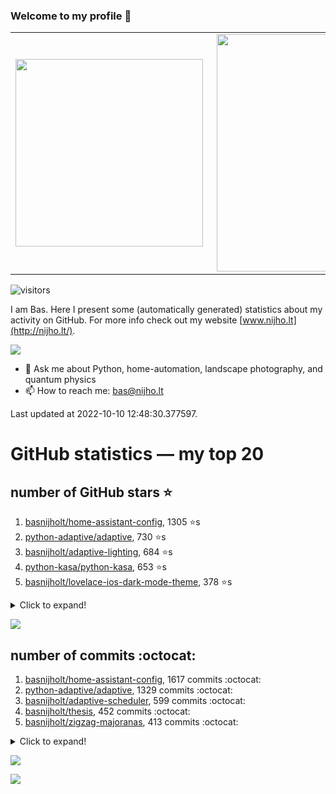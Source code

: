 ### Welcome to my profile 👋

<center>
  <table>
    <tr>
        <td><img width="300px" align="left" src="https://github-readme-stats.vercel.app/api/top-langs/?username=basnijholt&hide=TeX,Jupyter%20Notebook&layout=compact&theme=radical" /></td>
        <td><img align='right' src="https://github-readme-stats.vercel.app/api?username=basnijholt&show_icons=true&theme=radical" width="380"></td>
    </tr>
  </table>
</center>

![visitors](https://visitor-badge.glitch.me/badge?page_id=basnijholt.visitor-badge)

I am Bas. Here I present some (automatically generated) statistics about my activity on GitHub. For more info check out my website [www.nijho.lt](http://nijho.lt/).

![](https://www.nijho.lt/authors/admin/avatar_hu9e60e4b9bc120dfb6a666009f2878da6_182107_250x250_fill_q90_lanczos_center.jpg)

- 💬 Ask me about Python, home-automation, landscape photography, and quantum physics
- 📫 How to reach me: bas@nijho.lt

Last updated at 2022-10-10 12:48:30.377597.

# GitHub statistics — my top 20

## number of GitHub stars ⭐️

1. [basnijholt/home-assistant-config](https://github.com/basnijholt/home-assistant-config/), 1305 ⭐️s
2. [python-adaptive/adaptive](https://github.com/python-adaptive/adaptive/), 730 ⭐️s
3. [basnijholt/adaptive-lighting](https://github.com/basnijholt/adaptive-lighting/), 684 ⭐️s
4. [python-kasa/python-kasa](https://github.com/python-kasa/python-kasa/), 653 ⭐️s
5. [basnijholt/lovelace-ios-dark-mode-theme](https://github.com/basnijholt/lovelace-ios-dark-mode-theme/), 378 ⭐️s
<details><summary>Click to expand!</summary>

6. [basnijholt/miflora](https://github.com/basnijholt/miflora/), 349 ⭐️s
7. [basnijholt/lovelace-ios-themes](https://github.com/basnijholt/lovelace-ios-themes/), 335 ⭐️s
8. [topocm/topocm_content](https://github.com/topocm/topocm_content/), 226 ⭐️s
9. [basnijholt/home-assistant-macbook-touch-bar](https://github.com/basnijholt/home-assistant-macbook-touch-bar/), 85 ⭐️s
10. [kwant-project/kwant](https://github.com/kwant-project/kwant/), 62 ⭐️s
11. [basnijholt/aiokef](https://github.com/basnijholt/aiokef/), 28 ⭐️s
12. [basnijholt/thesis-cover](https://github.com/basnijholt/thesis-cover/), 24 ⭐️s
13. [basnijholt/instacron](https://github.com/basnijholt/instacron/), 19 ⭐️s
14. [basnijholt/adaptive-scheduler](https://github.com/basnijholt/adaptive-scheduler/), 12 ⭐️s
15. [basnijholt/addon-otmonitor](https://github.com/basnijholt/addon-otmonitor/), 11 ⭐️s
16. [kwant-project/kwant-tutorial-2016](https://github.com/kwant-project/kwant-tutorial-2016/), 11 ⭐️s
17. [basnijholt/lovelace-ios-light-mode-theme](https://github.com/basnijholt/lovelace-ios-light-mode-theme/), 9 ⭐️s
18. [basnijholt/net-worth-tracker](https://github.com/basnijholt/net-worth-tracker/), 9 ⭐️s
19. [basnijholt/thesis](https://github.com/basnijholt/thesis/), 9 ⭐️s
20. [basnijholt/iOSMessageExport](https://github.com/basnijholt/iOSMessageExport/), 8 ⭐️s

</details>

![](https://github.com/basnijholt/basnijholt/raw/master/stars_over_time.png)

## number of commits :octocat:

1. [basnijholt/home-assistant-config](https://github.com/basnijholt/home-assistant-config/), 1617 commits :octocat:
2. [python-adaptive/adaptive](https://github.com/python-adaptive/adaptive/), 1329 commits :octocat:
3. [basnijholt/adaptive-scheduler](https://github.com/basnijholt/adaptive-scheduler/), 599 commits :octocat:
4. [basnijholt/thesis](https://github.com/basnijholt/thesis/), 452 commits :octocat:
5. [basnijholt/zigzag-majoranas](https://github.com/basnijholt/zigzag-majoranas/), 413 commits :octocat:
<details><summary>Click to expand!</summary>

6. [basnijholt/adaptive-lighting](https://github.com/basnijholt/adaptive-lighting/), 323 commits :octocat:
7. [topocm/topocm_content](https://github.com/topocm/topocm_content/), 304 commits :octocat:
8. [basnijholt/aiokef](https://github.com/basnijholt/aiokef/), 267 commits :octocat:
9. [conda-forge/staged-recipes](https://github.com/conda-forge/staged-recipes/), 228 commits :octocat:
10. [basnijholt/net-worth-tracker](https://github.com/basnijholt/net-worth-tracker/), 207 commits :octocat:
11. [python-adaptive/paper](https://github.com/python-adaptive/paper/), 198 commits :octocat:
12. [home-assistant/core](https://github.com/home-assistant/core/), 191 commits :octocat:
13. [ohld/igbot](https://github.com/ohld/igbot/), 191 commits :octocat:
14. [basnijholt/spin-orbit-nanowires](https://github.com/basnijholt/spin-orbit-nanowires/), 191 commits :octocat:
15. [basnijholt/media_player.kef](https://github.com/basnijholt/media_player.kef/), 157 commits :octocat:
16. [basnijholt/lovelace-ios-themes](https://github.com/basnijholt/lovelace-ios-themes/), 153 commits :octocat:
17. [basnijholt/hpc05](https://github.com/basnijholt/hpc05/), 152 commits :octocat:
18. [basnijholt/nijho.lt](https://github.com/basnijholt/nijho.lt/), 144 commits :octocat:
19. [basnijholt/instacron](https://github.com/basnijholt/instacron/), 115 commits :octocat:
20. [QCoDeS/Qcodes](https://github.com/QCoDeS/Qcodes/), 109 commits :octocat:

</details>

![](https://github.com/basnijholt/basnijholt/raw/master/commits_per_hour.png)

![](https://github.com/basnijholt/basnijholt/raw/master/commits_per_weekday.png)


